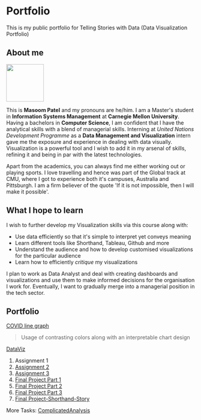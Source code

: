 # Portfolio
This is my public portfolio for Telling Stories with Data (Data Visualization Portfolio)

## About me
<img src="https://user-images.githubusercontent.com/30127254/138990046-d154b66d-5cc9-40b8-b999-fa2450bba031.jpg" width=100/>

This is **Masoom Patel** and my pronouns are he/him. I am a Master's student in **Information Systems Management** at **Carnegie Mellon University**. Having a bachelors in **Computer Science**, I am confident that I have the analytical skills with a blend of managerial skills. Interning at _United Nations Development Programme_ as a **Data Management and Visualization** intern gave me the exposure and experience in dealing with data visually. Visualization is a powerful tool and I wish to add it in my arsenal of skills, refining it and being in par with the latest technologies.

Apart from the academics, you can always find me either working out or playing sports. I love travelling and hence was part of the Global track at CMU, where I got to experience both it's campuses, Australia and Pittsburgh. I am a firm believer of the quote 'If it is not impossible, then I will make it possible'.

## What I hope to learn
I wish to further develop my Visualization skills via this course along with:
* Use data efficiently so that it's simple to interpret yet conveys meaning
* Learn different tools like Shorthand, Tableau, Github and more
* Understand the audience and how to develop customised visualizations for the particular audience
* Learn how to efficiently _critique_ my visualizations

I plan to work as Data Analyst and deal with creating dashboards and visualizations and use them to make informed decisions for the organisation I work for. Eventually, I want to gradually merge into a managerial position in the tech sector.




## Portfolio

[COVID line graph](flourish.md)
>Usage of contrasting colors along with an interpretable chart design

<div class="flourish-embed flourish-chart" data-src="visualisation/7642583"><script src="https://public.flourish.studio/resources/embed.js"></script></div>

[DataViz](Dataviz.md)


1. Assignment 1
2. [Assignment 2](Assignment2.md)
3. [Assignment 3](Assignment3.md)
4. [Final Project Part 1](Part1Project.md)
5. [Final Project Part 2](Part2Project.md)
6. [Final Project Part 3](Part3Project.md)
7. [Final Project-Shorthand-Story](https://carnegiemellon.shorthandstories.com/the-tail-of-2-vaccines/index.html)

More Tasks:
[ComplicatedAnalysis](ComplicatedAnalysis.md)
